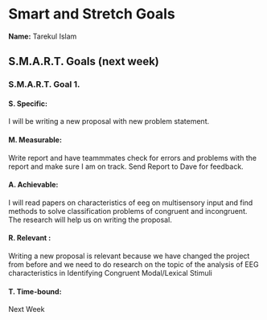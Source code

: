 # Smart and Stretch Goals

**Name:** Tarekul Islam



## S.M.A.R.T. Goals (next week)


### S.M.A.R.T. Goal 1.

#### S. Specific: 
I will be writing a new proposal with new problem statement.

#### M. Measurable: 
Write report and have teammmates check for errors and problems with the report and make sure I am on track.
Send Report to Dave for feedback.

#### A. Achievable: 
I will read papers on characteristics of eeg on multisensory input and find methods to solve classification problems of congruent and incongruent. The research will help us on writing the proposal.

#### R. Relevant :
Writing a new proposal is relevant because we have changed the project from before and we need to do research on the topic of the analysis of EEG characteristics in Identifying Congruent Modal/Lexical Stimuli

#### T. Time-bound: 
Next Week



